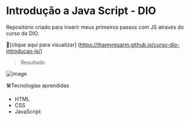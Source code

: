 # Introdução a Java Script - DIO
Repositório criado para inserir meus primeiros passos com JS através do curso da DIO.

🔗[clique aqui para visualizar] (https://thamyresarm.github.io/curso-dio-introducao-js/)

> Resultado

![image](https://user-images.githubusercontent.com/24790794/192111531-8aef31f0-1315-47d7-ad33-c4d7302602ac.png)

🛠️Tecnologias aprendidas
- HTML
- CSS
- JavaScript
